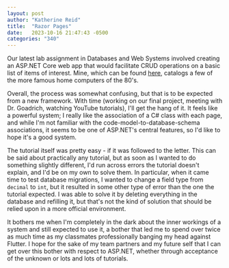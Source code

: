 ```yaml
---
layout: post
author: "Katherine Reid"
title:  "Razor Pages"
date:   2023-10-16 21:47:43 -0500
categories: "340"
---
```

Our latest lab assignment in Databases and Web Systems involved creating an ASP.NET Core web app that would facilitate CRUD operations on a basic list of items of interest. Mine, which can be found [here](https://github.com/reidst/csci340lab7), catalogs a few of the more famous home computers of the 80's.

Overall, the process was somewhat confusing, but that is to be expected from a new framework. With time (working on our final project, meeting with Dr. Goadrich, watching YouTube tutorials), I'll get the hang of it. It feels like a powerful system; I really like the association of a C# class with each page, and while I'm not familiar with the code-model-to-database-schema associations, it seems to be one of ASP.NET's central features, so I'd like to hope it's a good system.

The tutorial itself was pretty easy - if it was followed to the letter. This can be said about practically any tutorial, but as soon as I wanted to do something slightly different, I'd run across errors the tutorial doesn't explain, and I'd be on my own to solve them. In particular, when it came time to test database migrations, I wanted to change a field type from `decimal` to `int`, but it resulted in some other type of error than the one the tutorial expected. I was able to solve it by deleting everything in the database and refilling it, but that's not the kind of solution that should be relied upon in a more official environment.

It bothers me when I'm completely in the dark about the inner workings of a system and still expected to use it, a bother that led me to spend over twice as much time as my classmates professionally banging my head against Flutter. I hope for the sake of my team partners and my future self that I can get over this bother with respect to ASP.NET, whether through acceptance of the unknown or lots and lots of tutorials.
